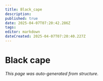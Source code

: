 ```yaml
---
title: Black_cape
description: 
published: true
date: 2025-04-07T07:20:42.286Z
tags: 
editor: markdown
dateCreated: 2025-04-07T07:20:40.227Z
---
```


# Black cape

*This page was auto-generated from structure.*